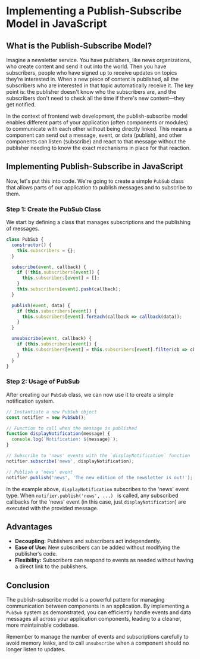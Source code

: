 # Implementing a Publish-Subscribe Model in JavaScript

## What is the Publish-Subscribe Model?

Imagine a newsletter service. You have publishers, like news organizations, who create content and send it out into the world. Then you have subscribers, people who have signed up to receive updates on topics they’re interested in. When a new piece of content is published, all the subscribers who are interested in that topic automatically receive it. The key point is: the publisher doesn't know who the subscribers are, and the subscribers don't need to check all the time if there's new content—they get notified.

In the context of frontend web development, the publish-subscribe model enables different parts of your application (often components or modules) to communicate with each other without being directly linked. This means a component can send out a message, event, or data (publish), and other components can listen (subscribe) and react to that message without the publisher needing to know the exact mechanisms in place for that reaction.

## Implementing Publish-Subscribe in JavaScript

Now, let's put this into code. We're going to create a simple `PubSub` class that allows parts of our application to publish messages and to subscribe to them.

### Step 1: Create the PubSub Class
We start by defining a class that manages subscriptions and the publishing of messages.

```javascript
class PubSub {
  constructor() {
    this.subscribers = {};
  }

  subscribe(event, callback) {
    if (!this.subscribers[event]) {
      this.subscribers[event] = [];
    }
    this.subscribers[event].push(callback);
  }

  publish(event, data) {
    if (this.subscribers[event]) {
      this.subscribers[event].forEach(callback => callback(data));
    }
  }

  unsubscribe(event, callback) {
    if (this.subscribers[event]) {
      this.subscribers[event] = this.subscribers[event].filter(cb => cb !== callback);
    }
  }
}
```

### Step 2: Usage of PubSub

After creating our `PubSub` class, we can now use it to create a simple notification system.

```javascript
// Instantiate a new PubSub object
const notifier = new PubSub();

// Function to call when the message is published
function displayNotification(message) {
  console.log(`Notification: ${message}`);
}

// Subscribe to 'news' events with the `displayNotification` function
notifier.subscribe('news', displayNotification);

// Publish a 'news' event
notifier.publish('news', 'The new edition of the newsletter is out!');
```

In the example above, `displayNotification` subscribes to the 'news' event type. When `notifier.publish('news', ...) ` is called, any subscribed callbacks for the 'news' event (in this case, just `displayNotification`) are executed with the provided message.

## Advantages

- **Decoupling:** Publishers and subscribers act independently.
- **Ease of Use:** New subscribers can be added without modifying the publisher’s code.
- **Flexibility:** Subscribers can respond to events as needed without having a direct link to the publishers.

## Conclusion

The publish-subscribe model is a powerful pattern for managing communication between components in an application. By implementing a `PubSub` system as demonstrated, you can efficiently handle events and data messages all across your application components, leading to a cleaner, more maintainable codebase.

Remember to manage the number of events and subscriptions carefully to avoid memory leaks, and to call `unsubscribe` when a component should no longer listen to updates.
